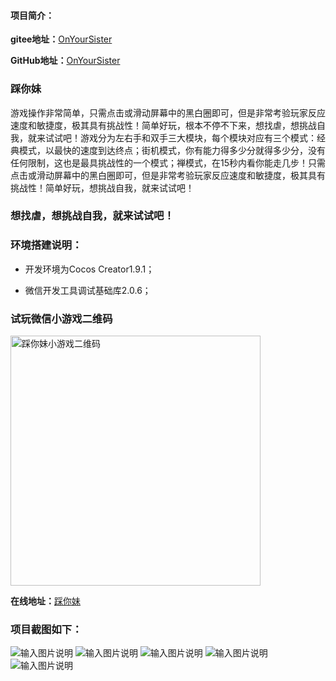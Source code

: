 #### 项目简介：
**gitee地址：**[OnYourSister](https://gitee.com/xwintop/OnYourSister)

**GitHub地址：**[OnYourSister](https://github.com/864381832/OnYourSister)
### 踩你妹
游戏操作非常简单，只需点击或滑动屏幕中的黑白圈即可，但是非常考验玩家反应速度和敏捷度，极其具有挑战性！简单好玩，根本不停不下来，想找虐，想挑战自我，就来试试吧！游戏分为左右手和双手三大模块，每个模块对应有三个模式：经典模式，以最快的速度到达终点；街机模式，你有能力得多少分就得多少分，没有任何限制，这也是最具挑战性的一个模式；禅模式，在15秒内看你能走几步！只需点击或滑动屏幕中的黑白圈即可，但是非常考验玩家反应速度和敏捷度，极其具有挑战性！简单好玩，想挑战自我，就来试试吧！


### 想找虐，想挑战自我，就来试试吧！

### 环境搭建说明：
- 开发环境为Cocos Creator1.9.1；

- 微信开发工具调试基础库2.0.6；


### 试玩微信小游戏二维码

<img src="https://gitee.com/xwintop/OnYourSister/raw/master/images/onYourSister.jpg" width="400" height="400" alt="踩你妹小游戏二维码"/>

**在线地址：**[踩你妹](https://xwintop.gitee.io/OnYourSister/OnYourSisterCc/build/web-mobile)

### 项目截图如下：

![输入图片说明](https://gitee.com/xwintop/OnYourSister/raw/master/images/IMG1.PNG "踩你妹微信小游戏截图")
![输入图片说明](https://gitee.com/xwintop/OnYourSister/raw/master/images/IMG2.PNG "踩你妹微信小游戏截图")
![输入图片说明](https://gitee.com/xwintop/OnYourSister/raw/master/images/IMG3.PNG "踩你妹微信小游戏截图")
![输入图片说明](https://gitee.com/xwintop/OnYourSister/raw/master/images/IMG4.PNG "踩你妹微信小游戏截图")
![输入图片说明](https://gitee.com/xwintop/OnYourSister/raw/master/images/IMG5.PNG "踩你妹微信小游戏截图")


